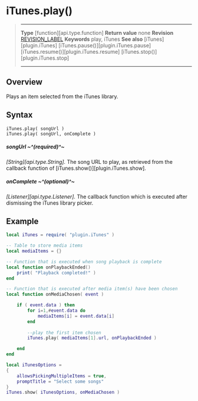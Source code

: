 # iTunes.play()

> --------------------- ------------------------------------------------------------------------------------------
> __Type__              [function][api.type.function]
> __Return value__      none
> __Revision__          [REVISION_LABEL](REVISION_URL)
> __Keywords__          play, iTunes
> __See also__          [iTunes][plugin.iTunes]
>								[iTunes.pause()][plugin.iTunes.pause]
>								[iTunes.resume()][plugin.iTunes.resume]
>								[iTunes.stop()][plugin.iTunes.stop]
> --------------------- ------------------------------------------------------------------------------------------


## Overview

Plays an item selected from the iTunes library.


## Syntax

	iTunes.play( songUrl )
	iTunes.play( songUrl, onComplete )

##### songUrl ~^(required)^~
_[String][api.type.String]._ The song URL to play, as retrieved from the callback function of [iTunes.show()][plugin.iTunes.show].

##### onComplete ~^(optional)^~
_[Listener][api.type.Listener]._ The callback function which is executed after dismissing the iTunes library picker.


## Example

``````lua
local iTunes = require( "plugin.iTunes" )

-- Table to store media items
local mediaItems = {}

-- Function that is executed when song playback is complete
local function onPlaybackEnded()
	print( "Playback completed!" )
end

-- Function that is executed after media item(s) have been chosen
local function onMediaChosen( event )

	if ( event.data ) then
		for i=1,#event.data do
			mediaItems[i] = event.data[i]
		end
		
		--play the first item chosen
		iTunes.play( mediaItems[1].url, onPlaybackEnded )

	end	
end

local iTunesOptions =
{
	allowsPickingMultipleItems = true,
	promptTitle = "Select some songs"
}
iTunes.show( iTunesOptions, onMediaChosen )
``````